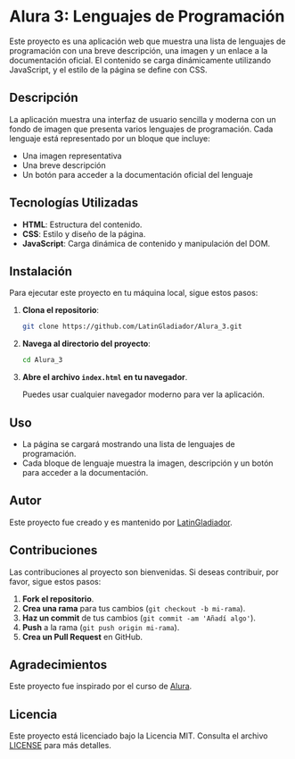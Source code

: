# Alura 3: Lenguajes de Programación

Este proyecto es una aplicación web que muestra una lista de lenguajes de programación con una breve descripción, una imagen y un enlace a la documentación oficial. El contenido se carga dinámicamente utilizando JavaScript, y el estilo de la página se define con CSS.

## Descripción

La aplicación muestra una interfaz de usuario sencilla y moderna con un fondo de imagen que presenta varios lenguajes de programación. Cada lenguaje está representado por un bloque que incluye:
- Una imagen representativa
- Una breve descripción
- Un botón para acceder a la documentación oficial del lenguaje

## Tecnologías Utilizadas

- **HTML**: Estructura del contenido.
- **CSS**: Estilo y diseño de la página.
- **JavaScript**: Carga dinámica de contenido y manipulación del DOM.

## Instalación

Para ejecutar este proyecto en tu máquina local, sigue estos pasos:

1. **Clona el repositorio**:

    ```bash
    git clone https://github.com/LatinGladiador/Alura_3.git
    ```

2. **Navega al directorio del proyecto**:

    ```bash
    cd Alura_3
    ```

3. **Abre el archivo `index.html` en tu navegador**.

    Puedes usar cualquier navegador moderno para ver la aplicación.

## Uso

- La página se cargará mostrando una lista de lenguajes de programación.
- Cada bloque de lenguaje muestra la imagen, descripción y un botón para acceder a la documentación.

## Autor

Este proyecto fue creado y es mantenido por [LatinGladiador](https://github.com/LatinGladiador).

## Contribuciones

Las contribuciones al proyecto son bienvenidas. Si deseas contribuir, por favor, sigue estos pasos:

1. **Fork el repositorio**.
2. **Crea una rama** para tus cambios (`git checkout -b mi-rama`).
3. **Haz un commit** de tus cambios (`git commit -am 'Añadí algo'`).
4. **Push** a la rama (`git push origin mi-rama`).
5. **Crea un Pull Request** en GitHub.

## Agradecimientos

Este proyecto fue inspirado por el curso de [Alura](https://www.alura.com.br/).

## Licencia

Este proyecto está licenciado bajo la Licencia MIT. Consulta el archivo [LICENSE](LICENSE) para más detalles.
